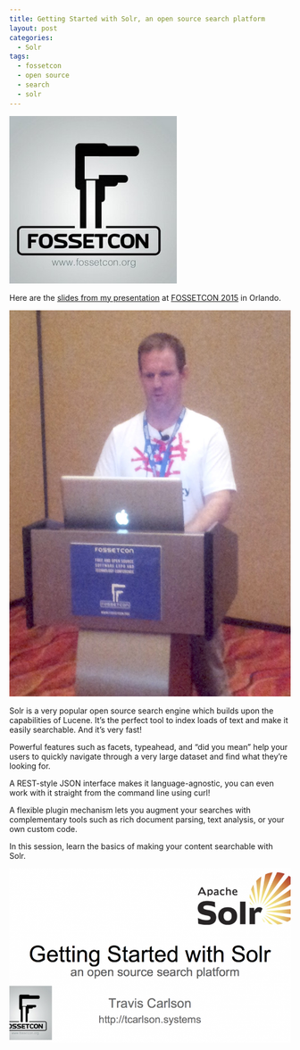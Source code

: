 ```yaml
---
title: Getting Started with Solr, an open source search platform
layout: post
categories:
  - Solr
tags:
  - fossetcon
  - open source
  - search
  - solr
---
```

![FOSSETCON](/wp-content/uploads/2015/11/faussetcon_400x400-300x300.jpg)

Here are the <a href="http://www.slideshare.net/TravisCarlson/getting-started-with-solr" target="_blank">slides from my presentation</a> at <a href="http://www.fossetcon.org/2015" target="_blank">FOSSETCON 2015</a> in Orlando. </p> 

![Speaking](/wp-content/uploads/2015/11/20151121_125731.jpg)

Solr is a very popular open source search engine which builds upon the capabilities of Lucene. It&#8217;s the perfect tool to index loads of text and make it easily searchable. And it&#8217;s very fast!

Powerful features such as facets, typeahead, and &#8220;did you mean&#8221; help your users to quickly navigate through a very large dataset and find what they&#8217;re looking for.

A REST-style JSON interface makes it language-agnostic, you can even work with it straight from the command line using curl!

A flexible plugin mechanism lets you augment your searches with complementary tools such as rich document parsing, text analysis, or your own custom code.

In this session, learn the basics of making your content searchable with Solr.

![Solr](/wp-content/uploads/2015/11/Getting-Started-with-Solr-825x510.png)

